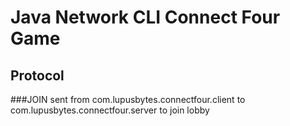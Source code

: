 # Java Network CLI Connect Four Game 

## Protocol
###JOIN
sent from com.lupusbytes.connectfour.client to com.lupusbytes.connectfour.server to join lobby


